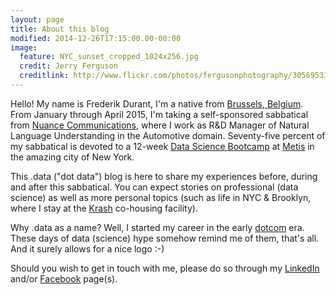 ```yaml
---
layout: page
title: About this blog
modified: 2014-12-26T17:15:00.00-00:00
image:
  feature: NYC_sunset_cropped_1024x256.jpg
  credit: Jerry Ferguson
  creditlink: http://www.flickr.com/photos/fergusonphotography/3056953388/
---
```


Hello! My name is Frederik Durant, I'm a native from [Brussels, Belgium][brussels]. From January through April 2015, I'm taking a self-sponsored sabbatical from [Nuance Communications][nuance], where I work as R&D Manager of Natural Language Understanding in the Automotive domain. Seventy-five percent of my sabbatical is devoted to a 12-week [Data Science Bootcamp][metis-datascience] at [Metis][metis] in the amazing city of New York.

This .data ("dot data") blog is here to share my experiences before, during and after this sabbatical. You can expect stories on professional (data science) as well as more personal topics (such as life in NYC & Brooklyn, where I stay at the [Krash][krash] co-housing facility).

Why .data as a name? Well, I started my career in the early [dotcom][dotcom] era. These days of data (science) hype somehow remind me of them, that's all. And it surely allows for a nice logo :-)

Should you wish to get in touch with me, please do so through my [LinkedIn][linkedin] and/or [Facebook][facebook] page(s).

[brussels]: http://en.wikipedia.org/wiki/Brussels
[nuance]: http://www.nuance.com/
[metis]: http://www.thisismetis.com/
[metis-datascience]: http://www.thisismetis.com/data-science
[krash]: https://krash.io
[linkedin]: https://www.linkedin.com/in/fdurant
[facebook]: https://www.facebook.com/frederik.durant.7
[dotcom]: http://en.wikipedia.org/wiki/Dot-com_bubble